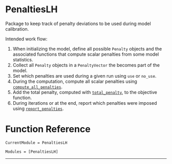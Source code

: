 # PenaltiesLH

Package to keep track of penalty deviations to be used during model calibration.

Intended work flow:

1. When initializing the model, define all possible `Penalty` objects and the associated functions that compute scalar penalties from some model statistics.
2. Collect all `Penalty` objects in a `PenaltyVector` the becomes part of the model.
3. Set which penalties are used during a given run using `use` or `no_use`.
4. During the computation, compute all scalar penalties using [`compute_all_penalties`](@ref).
5. Add the total penalty, computed with [`total_penalty`](@ref), to the objective function.
6. During iterations or at the end, report which penalties were imposed using [`report_penalties`](@ref).

# Function Reference

```@meta
CurrentModule = PenaltiesLH
```

```@autodocs
Modules = [PenaltiesLH]
```


--------
